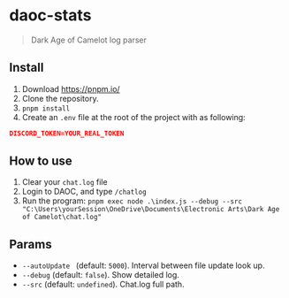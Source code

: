# daoc-stats

> Dark Age of Camelot log parser

## Install

1. Download https://pnpm.io/
2. Clone the repository.
3. `pnpm install`
4. Create an `.env` file at the root of the project with as following:

```json
DISCORD_TOKEN=YOUR_REAL_TOKEN
```

## How to use

1. Clear your `chat.log` file
2. Login to DAOC, and type `/chatlog`
3. Run the program: `pnpm exec node .\index.js --debug --src "C:\Users\yourSession\OneDrive\Documents\Electronic Arts\Dark Age of Camelot\chat.log"`

## Params

- `--autoUpdate ` (default: `5000`). Interval between file update look up.
- `--debug` (default: `false`). Show detailed log.
- `--src` (default: `undefined`). Chat.log full path.
